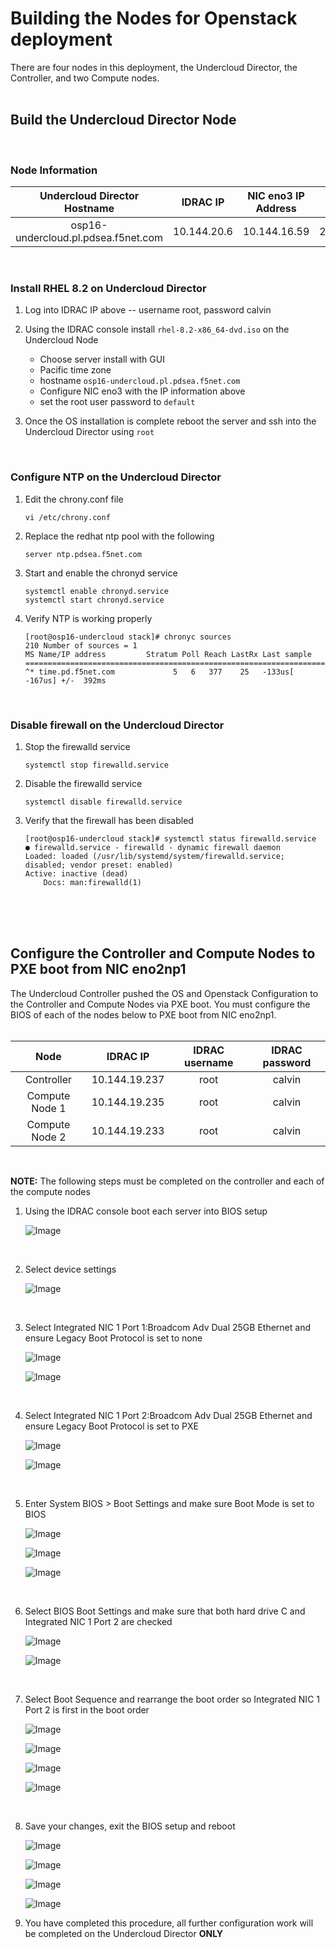 # Building the Nodes for Openstack deployment  

There are four nodes in this deployment, the Undercloud Director, the Controller, and two Compute nodes.  
<br/>  

## Build the Undercloud Director Node  

<br/>  

### Node Information  
  
| **Undercloud Director Hostname**    | **IDRAC IP**  |**NIC eno3 IP Address**  |  **Netmask**   | **Gateway**   | **DNS**                |  
| :---------------------:             | :----------:  | :----------:            |  :----------:  | :----------:  | :----------:           |  
| osp16-undercloud.pl.pdsea.f5net.com | 10.144.20.6   | 10.144.16.59            |  255.255.240.0 | 10.144.31.254 | 10.144.31.146, 8.8.8.8 |  

<br/>  

### Install RHEL 8.2 on Undercloud Director  

1. Log into IDRAC IP above -- username root, password calvin  

2.  Using the IDRAC console install `rhel-8.2-x86_64-dvd.iso` on the Undercloud Node  

    - Choose server install with GUI
    - Pacific time zone  
    - hostname `osp16-undercloud.pl.pdsea.f5net.com`  
    - Configure NIC eno3 with the IP information above  
    - set the root user password to `default`  

3. Once the OS installation is complete reboot the server and ssh into the Undercloud Director using `root`
<br/>  

### Configure NTP on the Undercloud Director

1.  Edit the chrony.conf file 
    ```
    vi /etc/chrony.conf
    ```  

2. Replace the redhat ntp pool with the following  
    ```
    server ntp.pdsea.f5net.com
    ```  

3. Start and enable the chronyd service  
    ```
    systemctl enable chronyd.service
    systemctl start chronyd.service
    ```  

4. Verify NTP is working properly  
    ```
    [root@osp16-undercloud stack]# chronyc sources
    210 Number of sources = 1
    MS Name/IP address         Stratum Poll Reach LastRx Last sample
    ===============================================================================
    ^* time.pd.f5net.com             5   6   377    25   -133us[ -167us] +/-  392ms
    ```  
<br/>  

### Disable firewall on the Undercloud Director

1. Stop the firewalld service  
    ```
    systemctl stop firewalld.service
    ```  

2.  Disable the firewalld service  
    ```
    systemctl disable firewalld.service
    ```  

3.  Verify that the firewall has been disabled  
    ```
    [root@osp16-undercloud stack]# systemctl status firewalld.service
    ● firewalld.service - firewalld - dynamic firewall daemon
    Loaded: loaded (/usr/lib/systemd/system/firewalld.service; disabled; vendor preset: enabled)
    Active: inactive (dead)
        Docs: man:firewalld(1)
    ```  
<br/>  
<br/>  
<br/>  

## Configure the Controller and Compute Nodes to PXE boot from NIC eno2np1  

The Undercloud Controller pushed the OS and Openstack Configuration to the Controller and Compute Nodes via PXE boot.  You must configure the BIOS of each of the nodes below to PXE boot from NIC eno2np1.  
<br/>  


| **Node**       | **IDRAC IP**    |**IDRAC username**  |  **IDRAC password**   |
| :---------:    | :----------:    | :----------:        |  :----------:        |  
| Controller     | 10.144.19.237   | root                | calvin               |  
| Compute Node 1 | 10.144.19.235   | root                | calvin               |
| Compute Node 2 | 10.144.19.233   | root                | calvin               |  

<br/> 

__NOTE:__ The following steps must be completed on the controller and each of the compute nodes  

1. Using the IDRAC console boot each server into BIOS setup  

    ![Image](https://github.com/grmarxer/Openstack/blob/master/Openstack_2.x_Build_Instructions/illustrations/idrac-boot-bios-setup.png)  

<br/> 

2. Select device settings  

    ![Image](https://github.com/grmarxer/Openstack/blob/master/Openstack_2.x_Build_Instructions/illustrations/device-settings.png)  
<br/> 

3. Select Integrated NIC 1 Port 1:Broadcom Adv Dual 25GB Ethernet and ensure Legacy Boot Protocol is set to none  

    ![Image](https://github.com/grmarxer/Openstack/blob/master/Openstack_2.x_Build_Instructions/illustrations/nic1-port1.png)  

    ![Image](https://github.com/grmarxer/Openstack/blob/master/Openstack_2.x_Build_Instructions/illustrations/nic1-port1-pxe-none.png)  
<br/> 

4. Select Integrated NIC 1 Port 2:Broadcom Adv Dual 25GB Ethernet and ensure Legacy Boot Protocol is set to PXE  

    ![Image](https://github.com/grmarxer/Openstack/blob/master/Openstack_2.x_Build_Instructions/illustrations/nic1-port2.png)

    ![Image](https://github.com/grmarxer/Openstack/blob/master/Openstack_2.x_Build_Instructions/illustrations/nic1-port2-pxe-on.png)  
<br/> 

5. Enter System BIOS > Boot Settings and make sure Boot Mode is set to BIOS  

    ![Image](https://github.com/grmarxer/Openstack/blob/master/Openstack_2.x_Build_Instructions/illustrations/system-bios.png)  

    ![Image](https://github.com/grmarxer/Openstack/blob/master/Openstack_2.x_Build_Instructions/illustrations/boot-settings.png)  

    ![Image](https://github.com/grmarxer/Openstack/blob/master/Openstack_2.x_Build_Instructions/illustrations/boot-settings-BIOS.png)  
<br/> 

6. Select BIOS Boot Settings and make sure that both hard drive C and Integrated NIC 1 Port 2 are checked  

    ![Image](https://github.com/grmarxer/Openstack/blob/master/Openstack_2.x_Build_Instructions/illustrations/bios-boot-settings.png)  

    ![Image](https://github.com/grmarxer/Openstack/blob/master/Openstack_2.x_Build_Instructions/illustrations/bios-boot-settings-enable-hdc-nic1p2.png)

<br/> 

7.  Select Boot Sequence and rearrange the boot order so Integrated NIC 1 Port 2 is first in the boot order  

    ![Image](https://github.com/grmarxer/Openstack/blob/master/Openstack_2.x_Build_Instructions/illustrations/boot-sequence-rearrange-1.png) 
    
    ![Image](https://github.com/grmarxer/Openstack/blob/master/Openstack_2.x_Build_Instructions/illustrations/boot-sequence-rearrange-2a.png) 

    ![Image](https://github.com/grmarxer/Openstack/blob/master/Openstack_2.x_Build_Instructions/illustrations/boot-sequence-rearrange-3.png)  

    ![Image](https://github.com/grmarxer/Openstack/blob/master/Openstack_2.x_Build_Instructions/illustrations/boot-sequence-rearrange-4.png)  
<br/> 

8.  Save your changes, exit the BIOS setup and reboot  

    ![Image](https://github.com/grmarxer/Openstack/blob/master/Openstack_2.x_Build_Instructions/illustrations/exit-bios-1.png)  

    ![Image](https://github.com/grmarxer/Openstack/blob/master/Openstack_2.x_Build_Instructions/illustrations/exit-bios-2.png)  

    ![Image](https://github.com/grmarxer/Openstack/blob/master/Openstack_2.x_Build_Instructions/illustrations/exit-bios-3.png)  

    ![Image](https://github.com/grmarxer/Openstack/blob/master/Openstack_2.x_Build_Instructions/illustrations/exit-bios-4.png)    

9.  You have completed this procedure, all further configuration work will be completed on the Undercloud Director __ONLY__  